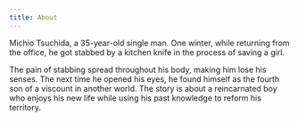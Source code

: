 ```yaml
---
title: About
---
```


Michio Tsuchida, a 35-year-old single man. One winter, while returning from the office, he got stabbed by a kitchen knife in the process of saving a girl.

The pain of stabbing spread throughout his body, making him lose his senses. The next time he opened his eyes, he found himself as the fourth son of a viscount in another world.
The story is about a reincarnated boy who enjoys his new life while using his past knowledge to reform his territory.

